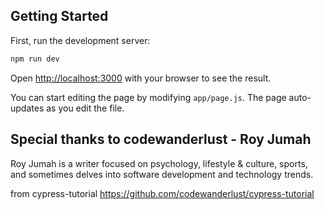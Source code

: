 
## Getting Started

First, run the development server:

```bash
npm run dev
```

Open [http://localhost:3000](http://localhost:3000) with your browser to see the result.

You can start editing the page by modifying `app/page.js`. The page auto-updates as you edit the file.


## Special thanks to codewanderlust - Roy Jumah
Roy Jumah is a writer focused on psychology, lifestyle & culture, sports, and sometimes delves into software development and technology trends.

from cypress-tutorial
https://github.com/codewanderlust/cypress-tutorial